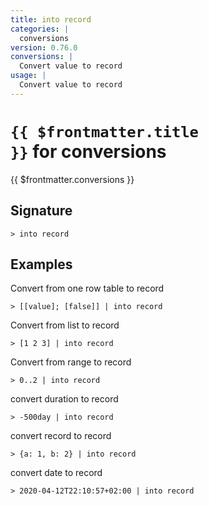 ```yaml
---
title: into record
categories: |
  conversions
version: 0.76.0
conversions: |
  Convert value to record
usage: |
  Convert value to record
---
```


# <code>{{ $frontmatter.title }}</code> for conversions

<div class='command-title'>{{ $frontmatter.conversions }}</div>

## Signature

```> into record ```

## Examples

Convert from one row table to record
```shell
> [[value]; [false]] | into record
```

Convert from list to record
```shell
> [1 2 3] | into record
```

Convert from range to record
```shell
> 0..2 | into record
```

convert duration to record
```shell
> -500day | into record
```

convert record to record
```shell
> {a: 1, b: 2} | into record
```

convert date to record
```shell
> 2020-04-12T22:10:57+02:00 | into record
```

